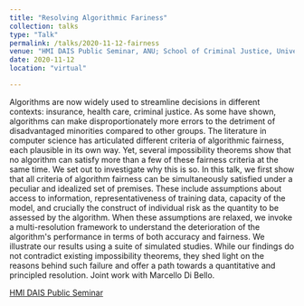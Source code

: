 ```yaml
---
title: "Resolving Algorithmic Fariness"
collection: talks
type: "Talk"
permalink: /talks/2020-11-12-fairness
venue: "HMI DAIS Public Seminar, ANU; School of Criminal Justice, University of Lausanne"
date: 2020-11-12
location: "virtual"

---
```


Algorithms are now widely used to streamline decisions in different contexts: insurance, health care, criminal justice. As some have shown, algorithms can make disproportionately more errors to the detriment of disadvantaged minorities compared to other groups. The literature in computer science has articulated different criteria of algorithmic fairness, each plausible in its own way. Yet, several impossibility theorems show that no algorithm can satisfy more than a few of these fairness criteria at the same time. We set out to investigate why this is so. In this talk, we first show that all criteria of algorithm fairness can be simultaneously satisfied under a peculiar and idealized set of premises. These include assumptions about access to information, representativeness of training data, capacity of the model, and crucially the construct of individual risk as the quantity to be assessed by the algorithm. When these assumptions are relaxed, we invoke a multi-resolution framework to understand the deterioration of the algorithm's performance in terms of both accuracy and fairness. We illustrate our results using a suite of simulated studies. While our findings do not contradict existing impossibility theorems, they shed light on the reasons behind such failure and offer a path towards a quantitative and principled resolution. Joint work with Marcello Di Bello.

[HMI DAIS Public Seminar](https://hmi.anu.edu.au/events-2/hmi-dais-11)
